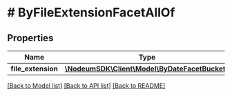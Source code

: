 # # ByFileExtensionFacetAllOf

## Properties

Name | Type | Description | Notes
------------ | ------------- | ------------- | -------------
**file_extension** | [**\NodeumSDK\Client\Model\ByDateFacetBuckets**](ByDateFacetBuckets.md) |  | [optional] 

[[Back to Model list]](../../README.md#documentation-for-models) [[Back to API list]](../../README.md#documentation-for-api-endpoints) [[Back to README]](../../README.md)



